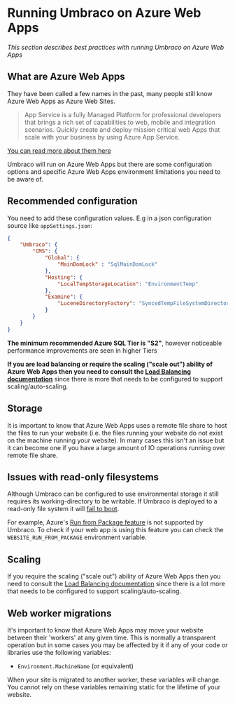 ﻿---
versionFrom: 9.0.0
versionTo: 9.3.0
---

# Running Umbraco on Azure Web Apps

_This section describes best practices with running Umbraco on Azure Web Apps_

## What are Azure Web Apps

They have been called a few names in the past, many people still know Azure Web Apps as Azure Web Sites.

> App Service is a fully Managed Platform for professional developers that brings a rich set of capabilities to web, mobile and integration scenarios. Quickly create and deploy mission critical web Apps that scale with your business by using Azure App Service.

[You can read more about them here](https://azure.microsoft.com/en-us/documentation/articles/app-service-web-overview/)

Umbraco will run on Azure Web Apps but there are some configuration options and specific Azure Web Apps environment limitations you need to be aware of.

## Recommended configuration

You need to add these configuration values. E.g in a json configuration source like `appSettings.json`:

```json
{
    "Umbraco": {
        "CMS": {
            "Global": {
                "MainDomLock" : "SqlMainDomLock"
            },
            "Hosting": {
                "LocalTempStorageLocation": "EnvironmentTemp"
            },
            "Examine": {
                "LuceneDirectoryFactory": "SyncedTempFileSystemDirectoryFactory"
            }
        }
    }
}
```

__The minimum recommended Azure SQL Tier is "S2"__, however noticeable performance improvements are seen in higher Tiers

__If you are load balancing or require the scaling ("scale out") ability of Azure Web Apps then you need to consult the
[Load Balancing documentation](Load-Balancing/index.md)__ since there is more that needs to be configured to support scaling/auto-scaling.

## Storage

It is important to know that Azure Web Apps uses a remote file share to host the files to run your website (i.e. the files running your website do not exist on the machine running your website). In many cases this isn't an issue but it can become one if you have a large amount of IO operations running over remote file share.

## Issues with read-only filesystems

Although Umbraco can be configured to use environmental storage it still requires its working-directory to be writable. If Umbraco is deployed to a read-only file system it will [fail to boot](https://github.com/umbraco/Umbraco-CMS/issues/12043).

For example, Azure's [Run from Package feature](https://docs.microsoft.com/en-us/azure/app-service/deploy-run-package) is not supported by Umbraco. To check if your web app is using this feature you can check the `WEBSITE_RUN_FROM_PACKAGE` environment variable.

## Scaling

If you require the scaling ("scale out") ability of Azure Web Apps then you need to consult
the [Load Balancing documentation](Load-Balancing/index.md) since there is a lot more that needs
to be configured to support scaling/auto-scaling.

## Web worker migrations

It's important to know that Azure Web Apps may move your website between their 'workers' at any given time. This is normally a transparent operation but in some cases you may be affected by it if any of your code or libraries use the following variables:

* `Environment.MachineName` (or equivalent)

When your site is migrated to another worker, these variables will change.
You cannot rely on these variables remaining static for the lifetime of your website.
